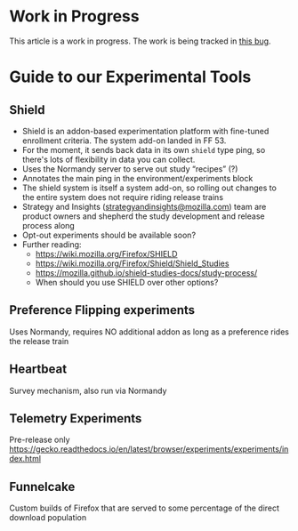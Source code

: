 # Work in Progress

This article is a work in progress.
The work is being tracked in
[this bug](https://bugzilla.mozilla.org/show_bug.cgi?id=1341812).

# Guide to our Experimental Tools

## Shield
* Shield is an addon-based experimentation platform with fine-tuned enrollment criteria. The system add-on landed in FF 53.
* For the moment, it sends back data in its own `shield` type ping, so there's lots of flexibility in data you can collect.
* Uses the Normandy server to serve out study “recipes” (?)
* Annotates the main ping in the environment/experiments block
* The shield system is itself a system add-on, so rolling out changes to the entire system does not require riding release trains
* Strategy and Insights (strategyandinsights@mozilla.com) team are product owners and shepherd the study development and release process along
* Opt-out experiments should be available soon?
* Further reading:
    * https://wiki.mozilla.org/Firefox/SHIELD
    * https://wiki.mozilla.org/Firefox/Shield/Shield_Studies
    * https://mozilla.github.io/shield-studies-docs/study-process/
    * When should you use SHIELD over other options?

## Preference Flipping experiments
Uses Normandy, requires NO additional addon as long as a preference rides the release train

## Heartbeat
Survey mechanism, also run via Normandy

## Telemetry Experiments
Pre-release only
https://gecko.readthedocs.io/en/latest/browser/experiments/experiments/index.html

## Funnelcake
Custom builds of Firefox that are served to some percentage of the direct download population
